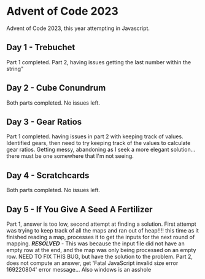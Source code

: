 # Advent of Code 2023

Advent of Code 2023, this year attempting in Javascript.

## Day 1 - Trebuchet

Part 1 completed. Part 2, having issues getting the last number within the string"

## Day 2 - Cube Conundrum

Both parts completed. No issues left.

## Day 3 - Gear Ratios

Part 1 completed. having issues in part 2 with keeping track of values. Identified gears, then need to try keeping track of the values to calculate gear ratios. Getting messy, abandoning as I seek a more elegant solution... there must be one somewhere that I'm not seeing.

## Day 4 - Scratchcards 

Both parts completed. No issues left.

## Day 5 - If You Give A Seed A Fertilizer

Part 1, answer is too low, second attempt at finding a solution. First attempt was trying to keep track of all the maps and ran out of heap!!!! this time as it finished reading a map, processes it to get the inputs for the next round of mapping. ***RESOLVED*** - This was because the input file did not have an empty row at the end, and the map was only being processed on an empty row. NEED TO FIX THIS BUG, but have the solution to the problem.
Part 2, does not compute an answer, get 'Fatal JavaScript invalid size error 169220804' error message... Also windows is an asshole
